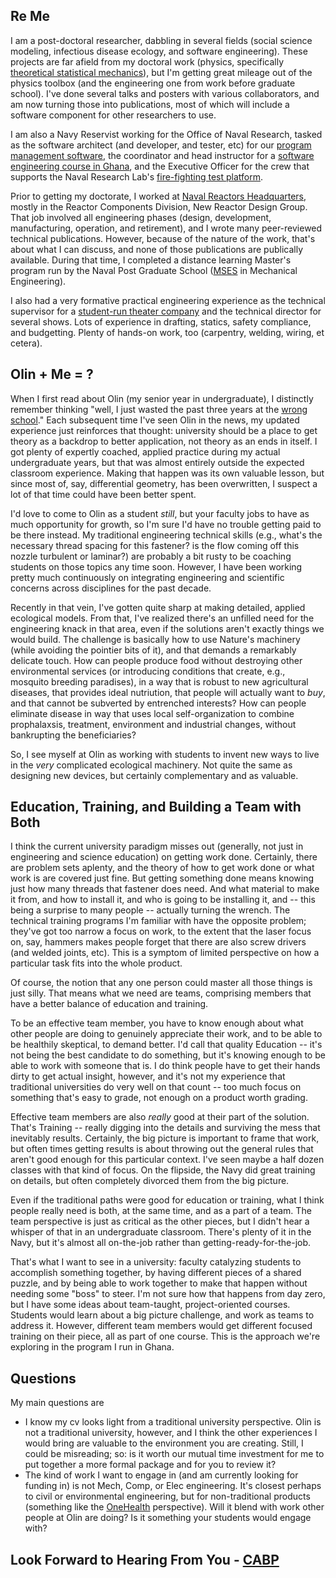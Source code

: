 ## Re Me

I am a post-doctoral researcher, dabbling in several fields (social science
modeling, infectious disease ecology, and software engineering).  These projects
are far afield from my doctoral work (physics, specifically [theoretical
statistical mechanics](http://goo.gl/AYgXwH "Woohoo, still no citations!")), but
I'm getting great mileage out of the physics toolbox (and the engineering one
from work before graduate school).  I've done several talks and posters with
various collaborators, and am now turning those into publications, most of which
will include a software component for other researchers to use.

I am also a Navy Reservist working for the Office of Naval Research, tasked as
the software architect (and developer, and tester, etc) for our [program
management software](https://edison.nrl.navy.mil "The source for this is
unfortunately not public, or I would link to it as well."), the coordinator and
head instructor for a [software engineering course in
Ghana](http://pearsonca.github.io/stdio-ghana "The source for this is also
publicly available."), and the Executive Officer for the crew that supports the
Naval Research Lab's [fire-fighting test
platform](http://www.nrl.navy.mil/field-sites/ex-uss-shadwell/).

Prior to getting my doctorate, I worked at [Naval Reactors
Headquarters](http://nnsa.energy.gov/aboutus/ourprograms/powernavy2/aboutnr),
mostly in the Reactor Components Division, New Reactor Design Group.  That job
involved all engineering phases (design, development, manufacturing, operation,
and retirement), and I wrote many peer-reviewed technical publications.
However, because of the nature of the work, that's about what I can discuss, and
none of those publications are publically available.  During that time, I
completed a distance learning Master's program run by the Naval Post Graduate
School ([MSES](http://goo.gl/jGI6Tl "Weird credential related to a large portion
of the curriculum being classified, and the rest being remote.") in Mechanical
Engineering).

I also had a very formative practical engineering experience as the technical
supervisor for a [student-run theater
company](http://www.hoofnhorn.org/index.html "The new website is waaaay better
than what we had, but all the shows I did seem to have fallen into the wayback
machine.") and the technical director for several shows.  Lots of experience in
drafting, statics, safety compliance, and budgetting.  Plenty of hands-on work,
too (carpentry, welding, wiring, et cetera).

## Olin + Me = ?

When I first read about Olin (my senior year in undergraduate), I distinctly
remember thinking "well, I just wasted the past three years at the [wrong
school](http://www.duke.edu "I do still appreciate jokes about Harvard, the Duke
of the North.")."  Each subsequent time I've seen Olin in the news, my updated
experience just reinforces that thought: university should be a place to get
theory as a backdrop to better application, not theory as an ends in itself.  I
got plenty of expertly coached, applied practice during my actual undergraduate
years, but that was almost entirely outside the expected classroom experience.
Making that happen was its own valuable lesson, but since most of, say,
differential geometry, has been overwritten, I suspect a lot of that time could
have been better spent.

I'd love to come to Olin as a student *still*, but your faculty jobs to have as
much opportunity for growth, so I'm sure I'd have no trouble getting paid to be
there instead.  My traditional engineering technical skills (e.g., what's the
necessary thread spacing for this fastener? is the flow coming off this nozzle
turbulent or laminar?) are probably a bit rusty to be coaching students on those
topics any time soon.  However, I have been working pretty much continuously on
integrating engineering and scientific concerns across disciplines for the past
decade.

Recently in that vein, I've gotten quite sharp at making detailed, applied
ecological models.  From that, I've realized there's an unfilled need for the
engineering knack in that area, even if the solutions aren't exactly things we
would build.  The challenge is basically how to use Nature's machinery (while
avoiding the pointier bits of it), and that demands a remarkably delicate touch.
How can people produce food without destroying other environmental services (or
introducing conditions that create, e.g., mosquito breeding paradises), in a way
that is robust to new agricultural diseases, that provides ideal nutriution,
that people will actually want to *buy*, and that cannot be subverted by
entrenched interests?  How can people eliminate disease in way that uses local
self-organization to combine prophalaxsis, treatment, environment and industrial
changes, without bankrupting the beneficiaries?

So, I see myself at Olin as working with students to invent new ways to live in
the *very* complicated ecological machinery.  Not quite the same as designing
new devices, but certainly complementary and as valuable.

## Education, Training, and Building a Team with Both

I think the current university paradigm misses out (generally, not just in
engineering and science education) on getting work done.  Certainly, there are
problem sets aplenty, and the theory of how to get work done or what work is are
covered just fine.  But getting something done means knowing just how many
threads that fastener does need.  And what material to make it from, and how to
install it, and who is going to be installing it, and -- this being a surprise
to many people -- actually turning the wrench.  The technical training programs
I'm familiar with have the opposite problem; they've got too narrow a focus on
work, to the extent that the laser focus on, say, hammers makes people forget
that there are also screw drivers (and welded joints, etc).  This is a symptom
of limited perspective on how a particular task fits into the whole product.

Of course, the notion that any one person could master all those things is just
silly.  That means what we need are teams, comprising members that have a better
balance of education and training.

To be an effective team member, you have to know enough about what other people
are doing to genuinely appreciate their work, and to be able to be healthily
skeptical, to demand better.   I'd call that quality Education -- it's not being
the best candidate to do something, but it's knowing enough to be able to work
with someone that is.  I do think people have to get their hands dirty to get
actual insight, however, and it's not my experience that traditional
universities do very well on that count -- too much focus on something that's
easy to grade, not enough on a product worth grading.

Effective team members are also *really* good at their part of the solution.
That's Training -- really digging into the details and surviving the mess that
inevitably results.  Certainly, the big picture is important to frame that work,
but often times getting results is about throwing out the general rules that
aren't good enough for this particular context.  I've seen maybe a half dozen
classes with that kind of focus.  On the flipside, the Navy did great training
on details, but often completely divorced them from the big picture.

Even if the traditional paths were good for education or training, what I think
people really need is both, at the same time, and as a part of a team.  The team
perspective is just as critical as the other pieces, but I didn't hear a whisper
of that in an undergraduate classroom.  There's plenty of it in the Navy, but
it's almost all on-the-job rather than getting-ready-for-the-job.

That's what I want to see in a university: faculty catalyzing students to
accomplish something together, by having different pieces of a shared puzzle,
and by being able to work together to make that happen without needing some
"boss" to steer.  I'm not sure how that happens from day zero, but I have some
ideas about team-taught, project-oriented courses.   Students would learn about
a big picture challenge, and work as teams to address it.  However, different
team members would get different focused training on their piece, all as part of
one course.  This is the approach we're exploring in the program I run in Ghana.

## Questions

My main questions are

 - I know my cv looks light from a traditional university
perspective.  Olin is not a traditional university, however, and I think the
other experiences I would bring are valuable to the environment you are
creating.  Still, I could be misreading; so: is it worth our mutual time
investment for me to put together a more formal package and for you to review
it?
 - The kind of work I want to engage in (and am currently looking for
funding in) is not Mech, Comp, or Elec engineering.  It's closest perhaps to
civil or environmental engineering, but for non-traditional products (something
like the [OneHealth](http://www.cdc.gov/onehealth/) perspective).  Will it blend
with work other people at Olin are doing?  Is it something your students would
engage with?

## Look Forward to Hearing From You - [CABP](mailto:cap10@ufl.edu)
